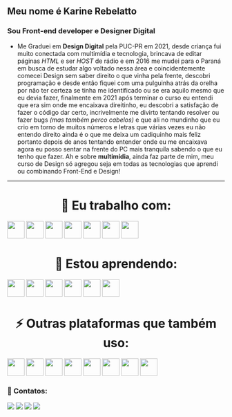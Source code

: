 


## Meu nome é Karine Rebelatto

### Sou Front-end developer e Designer Digital


- Me Graduei em **Design Digital** pela PUC-PR em 2021, desde criança fui muito conectada com multimídia e tecnologia, brincava de editar páginas *HTML* e ser *HOST* de rádio e em 2016 me mudei para o Paraná em busca de estudar algo voltado nessa área e coincidentemente comecei Design sem saber direito o que vinha pela frente, descobri programação e desde então fiquei com uma pulguinha atrás da orelha por não ter certeza se tinha me identificado ou se era aquilo mesmo que eu devia fazer, finalmente em 2021 após terminar o curso eu entendi que era sim onde me encaixava direitinho, eu descobri a satisfação de fazer o código dar certo, incrivelmente me divirto tentando resolver ou fazer bugs *(mas também perco cabelos)* e que ali no mundinho que eu crio em torno de muitos números e letras que várias vezes eu não entendo direito ainda é o que me deixa um cadiquinho mais feliz portanto depois de anos tentando entender onde eu me encaixava agora eu posso sentar na frente do PC mais tranquila sabendo o que eu tenho que fazer. Ah e sobre **multimídia**, ainda faz parte de mim, meu curso de Design só agregou seja em todas as tecnologias que aprendi ou combinando Front-End e Design! 




-----------------------------------------------------------------------------------------------------------------------------------------------------------

####  <h1 align="center"> 🔭 Eu trabalho com: </h1>


<img src="https://cdn.jsdelivr.net/gh/devicons/devicon/icons/bootstrap/bootstrap-plain.svg" width="40" height="40"/>  <img src="https://cdn.jsdelivr.net/gh/devicons/devicon/icons/css3/css3-original.svg" width="40" height="40" />  <img src="https://cdn.jsdelivr.net/gh/devicons/devicon/icons/html5/html5-original.svg" width="40" height="40" />  <img src="https://cdn.jsdelivr.net/gh/devicons/devicon/icons/javascript/javascript-original.svg" width="40" height="40" />  <img src="https://cdn.jsdelivr.net/gh/devicons/devicon/icons/nodejs/nodejs-original.svg" width="40" height="40" />  <img src="https://cdn.jsdelivr.net/gh/devicons/devicon/icons/react/react-original.svg" width="40" height="40" />   <img src="https://cdn.jsdelivr.net/gh/devicons/devicon/icons/materialui/materialui-original.svg" width="40" height="40"  />







####  <h1 align="center"> 🌱 Estou aprendendo: </h1>


<img src="https://cdn.jsdelivr.net/gh/devicons/devicon/icons/jest/jest-plain.svg" width="40" height="40" />   <img src="https://cdn.jsdelivr.net/gh/devicons/devicon/icons/jquery/jquery-original.svg" width="40" height="40"  />   <img src="https://cdn.jsdelivr.net/gh/devicons/devicon/icons/mysql/mysql-original.svg" width="40" height="40"  />   <img src="https://cdn.jsdelivr.net/gh/devicons/devicon/icons/php/php-original.svg" width="40" height="40"  />   <img src="https://cdn.jsdelivr.net/gh/devicons/devicon/icons/sass/sass-original.svg" width="40" height="40"  />   <img src="https://cdn.jsdelivr.net/gh/devicons/devicon/icons/wordpress/wordpress-original.svg" width="40" height="40"  />





####  <h1 align="center"> ⚡ Outras plataformas que também uso: </h1>

<img src="https://cdn.jsdelivr.net/gh/devicons/devicon/icons/aftereffects/aftereffects-original.svg" width="40" height="40"/>    <img src="https://cdn.jsdelivr.net/gh/devicons/devicon/icons/canva/canva-original.svg" width="40" height="40"/>   <img src="https://cdn.jsdelivr.net/gh/devicons/devicon/icons/figma/figma-original.svg" width="40" height="40"/>   <img src="https://cdn.jsdelivr.net/gh/devicons/devicon/icons/git/git-original.svg" width="40" height="40"/>   <img src="https://cdn.jsdelivr.net/gh/devicons/devicon/icons/illustrator/illustrator-plain.svg" width="40" height="40"/>   <img src="https://cdn.jsdelivr.net/gh/devicons/devicon/icons/photoshop/photoshop-plain.svg"  width="40" height="40" />   <img src="https://cdn.jsdelivr.net/gh/devicons/devicon/icons/premierepro/premierepro-original.svg"  width="40" height="40"  />   <img src="https://cdn.jsdelivr.net/gh/devicons/devicon/icons/trello/trello-plain.svg"   width="40" height="40" />   
















### 💬 Contatos:

<div>
<a href="https://www.youtube.com/channel/UC7u50muImdNyor2wYaa2VCQ" target="_blank"><img src="https://img.shields.io/badge/YouTube-FF0000?style=for-the-badge&logo=youtube&logoColor=white" target="_blank"></a>
<a href="https://www.instagram.com/karinerebelatto/" target="_blank"><img src="https://img.shields.io/badge/-Instagram-%23E4405F?style=for-the-badge&logo=instagram&logoColor=white" target="_blank"></a>
<a href = "mailto:karinerebelatto@gmail.com"><img src="https://img.shields.io/badge/Gmail-D14836?style=for-the-badge&logo=gmail&logoColor=white" target="_blank"></a>
<a href="https://www.linkedin.com/in/karinerebelatto/" target="_blank"><img src="https://img.shields.io/badge/-LinkedIn-%230077B5?style=for-the-badge&logo=linkedin&logoColor=white" target="_blank"></a>   
</div>
